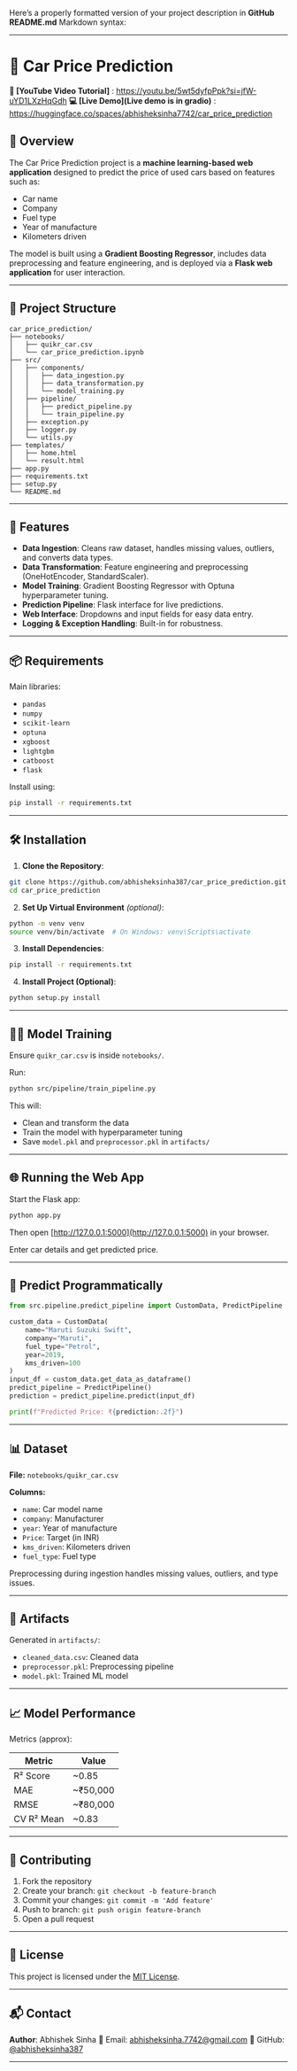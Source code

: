 Here’s a properly formatted version of your project description in **GitHub README.md** Markdown syntax:

---

# 🚗 Car Price Prediction

**🎥 [YouTube Video Tutorial]** : https://youtu.be/5wt5dyfpPpk?si=jfW-uYD1LXzHqGdh
**💻 [Live Demo](Live demo is in gradio)** : https://huggingface.co/spaces/abhisheksinha7742/car_price_prediction

## 🧠 Overview

The Car Price Prediction project is a **machine learning-based web application** designed to predict the price of used cars based on features such as:

* Car name
* Company
* Fuel type
* Year of manufacture
* Kilometers driven

The model is built using a **Gradient Boosting Regressor**, includes data preprocessing and feature engineering, and is deployed via a **Flask web application** for user interaction.

---

## 📁 Project Structure

```
car_price_prediction/
├── notebooks/
│   ├── quikr_car.csv
│   └── car_price_prediction.ipynb
├── src/
│   ├── components/
│   │   ├── data_ingestion.py
│   │   ├── data_transformation.py
│   │   └── model_training.py
│   ├── pipeline/
│   │   ├── predict_pipeline.py
│   │   └── train_pipeline.py
│   ├── exception.py
│   ├── logger.py
│   └── utils.py
├── templates/
│   ├── home.html
│   └── result.html
├── app.py
├── requirements.txt
├── setup.py
└── README.md
```

---

## 🚀 Features

* **Data Ingestion**: Cleans raw dataset, handles missing values, outliers, and converts data types.
* **Data Transformation**: Feature engineering and preprocessing (OneHotEncoder, StandardScaler).
* **Model Training**: Gradient Boosting Regressor with Optuna hyperparameter tuning.
* **Prediction Pipeline**: Flask interface for live predictions.
* **Web Interface**: Dropdowns and input fields for easy data entry.
* **Logging & Exception Handling**: Built-in for robustness.

---

## 📦 Requirements

Main libraries:

* `pandas`
* `numpy`
* `scikit-learn`
* `optuna`
* `xgboost`
* `lightgbm`
* `catboost`
* `flask`

Install using:

```bash
pip install -r requirements.txt
```

---

## 🛠️ Installation

1. **Clone the Repository**:

```bash
git clone https://github.com/abhisheksinha387/car_price_prediction.git
cd car_price_prediction
```

2. **Set Up Virtual Environment** *(optional)*:

```bash
python -m venv venv
source venv/bin/activate  # On Windows: venv\Scripts\activate
```

3. **Install Dependencies**:

```bash
pip install -r requirements.txt
```

4. **Install Project (Optional)**:

```bash
python setup.py install
```

---

## 🏋️‍♂️ Model Training

Ensure `quikr_car.csv` is inside `notebooks/`.

Run:

```bash
python src/pipeline/train_pipeline.py
```

This will:

* Clean and transform the data
* Train the model with hyperparameter tuning
* Save `model.pkl` and `preprocessor.pkl` in `artifacts/`

---

## 🌐 Running the Web App

Start the Flask app:

```bash
python app.py
```

Then open [http://127.0.0.1:5000](http://127.0.0.1:5000) in your browser.

Enter car details and get predicted price.

---

## 🧪 Predict Programmatically

```python
from src.pipeline.predict_pipeline import CustomData, PredictPipeline

custom_data = CustomData(
    name="Maruti Suzuki Swift",
    company="Maruti",
    fuel_type="Petrol",
    year=2019,
    kms_driven=100
)
input_df = custom_data.get_data_as_dataframe()
predict_pipeline = PredictPipeline()
prediction = predict_pipeline.predict(input_df)

print(f"Predicted Price: ₹{prediction:.2f}")
```

---

## 📊 Dataset

**File:** `notebooks/quikr_car.csv`

**Columns:**

* `name`: Car model name
* `company`: Manufacturer
* `year`: Year of manufacture
* `Price`: Target (in INR)
* `kms_driven`: Kilometers driven
* `fuel_type`: Fuel type

Preprocessing during ingestion handles missing values, outliers, and type issues.

---

## 📂 Artifacts

Generated in `artifacts/`:

* `cleaned_data.csv`: Cleaned data
* `preprocessor.pkl`: Preprocessing pipeline
* `model.pkl`: Trained ML model

---

## 📈 Model Performance

Metrics (approx):

| Metric     | Value     |
| ---------- | --------- |
| R² Score   | \~0.85    |
| MAE        | \~₹50,000 |
| RMSE       | \~₹80,000 |
| CV R² Mean | \~0.83    |

---

## 🤝 Contributing

1. Fork the repository
2. Create your branch: `git checkout -b feature-branch`
3. Commit your changes: `git commit -m 'Add feature'`
4. Push to branch: `git push origin feature-branch`
5. Open a pull request

---

## 📄 License

This project is licensed under the [MIT License](LICENSE).

---

## 📬 Contact

**Author**: Abhishek Sinha
📧 Email: [abhisheksinha.7742@gmail.com](mailto:abhisheksinha.7742@gmail.com)
🐙 GitHub: [@abhisheksinha387](https://github.com/abhisheksinha387)

---

